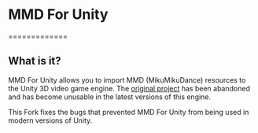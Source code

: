 # MMD For Unity

=============

## What is it?

MMD For Unity allows you to import MMD (MikuMikuDance) resources to the Unity 3D video game engine. The [original project](http://mmd-for-unity-proj.github.io/mmd-for-unity/) has been abandoned and has become unusable in the latest versions of this engine.

This Fork fixes the bugs that prevented MMD For Unity from being used in modern versions of Unity.
